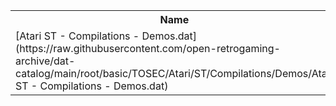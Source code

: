 <table>
<tr><th>Name</th><th>Size</th></tr>
<tr><td>
[Atari ST - Compilations - Demos.dat](https://raw.githubusercontent.com/open-retrogaming-archive/dat-catalog/main/root/basic/TOSEC/Atari/ST/Compilations/Demos/Atari ST - Compilations - Demos.dat)
</td><td>724825</td></tr>
</table>
